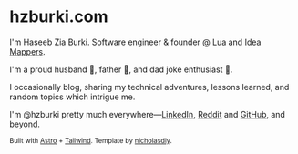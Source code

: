 # hzburki.com

I'm Haseeb Zia Burki. Software engineer & founder @ [Lua](https://luagroup.com) and [Idea Mappers](https://ideamappers.com).

I'm a proud husband 👫, father 👶, and dad joke enthusiast 😬.

I occasionally blog, sharing my technical adventures, lessons learned, and random topics which intrigue me.

I'm @hzburki pretty much everywhere—[LinkedIn](https://linkedin.com/in/hzburki), [Reddit](https://reddit.com/user/hzburki) and [GitHub](https://github.com/hzburki), and beyond.

<small>Built with [Astro](https://astro.build/) + [Tailwind](https://tailwindcss.com/). Template by [nicholasdly](https://github.com/nicholasdly/miniblog?tab=readme-ov-file).</small>
